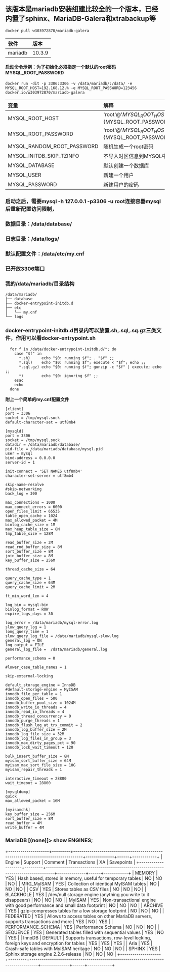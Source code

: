 ## 该版本是mariadb安装组建比较全的一个版本，已经内置了sphinx、MariaDB-Galera和xtrabackup等

```
docker pull w303972870/mariadb-galera
```

|软件|版本|
|:---|:---|
|mariadb|10.3.9|


#### 启动命令示例：为了初始化必须指定一个默认的root密码MYSQL_ROOT_PASSWORD

```
docker run -dit -p 3306:3306 -v /data/mariadb/:/data/ -e MYSQL_ROOT_HOST=192.168.12.% -e MYSQL_ROOT_PASSWORD=123456 docker.io/w303972870/mariadb-galera
```
|变量|解释|
|:---|:---|
|MYSQL_ROOT_HOST|'root'@'${MYSQL_ROOT_HOST}' IDENTIFIED BY '${MYSQL_ROOT_PASSWORD}|
|MYSQL_ROOT_PASSWORD|'root'@'${MYSQL_ROOT_HOST}' IDENTIFIED BY '${MYSQL_ROOT_PASSWORD}|
|MYSQL_RANDOM_ROOT_PASSWORD|随机生成一个root密码|
|MYSQL_INITDB_SKIP_TZINFO|不导入时区信息到MYSQL中|
|MYSQL_DATABASE|默认创建一个数据库|
|MYSQL_USER|新建一个用户|
|MYSQL_PASSWORD|新建用户的密码|

### 启动之后，需要mysql -h 127.0.0.1 -p3306 -u root连接容器mysql后重新配置访问限制，

### 数据目录：/data/database/
### 日志目录：/data/logs/
### 默认配置文件：/data/etc/my.cnf


### 已开放3306端口

### 我的/data/mariadb/目录结构
```
/data/mariadb/
├── database
├── docker-entrypoint-initdb.d
├── etc
│   └── my.cnf
└── logs
```

### docker-entrypoint-initdb.d目录内可以放置.sh,.sql,.sq.gz三类文件，作用可以看docker-entrypoint.sh
```
  for f in /data/docker-entrypoint-initdb.d/*; do
    case "$f" in
      *.sh)     echo "$0: running $f"; . "$f" ;;
      *.sql)    echo "$0: running $f"; execute < "$f"; echo ;;
      *.sql.gz) echo "$0: running $f"; gunzip -c "$f" | execute; echo ;;
      *)        echo "$0: ignoring $f" ;;
    esac
    echo
  done
```


**附上一个简单的my.cnf配置文件**

```
[client]
port = 3306
socket = /tmp/mysql.sock
default-character-set = utf8mb4
 
[mysqld]
port = 3306
socket = /tmp/mysql.sock
datadir = /data/mariadb/database/
pid-file = /data/mariadb/database/mysql.pid
user = mysql
bind-address = 0.0.0.0
server-id = 1
 
init-connect = 'SET NAMES utf8mb4'
character-set-server = utf8mb4
 
skip-name-resolve
#skip-networking
back_log = 300
 
max_connections = 1000
max_connect_errors = 6000
open_files_limit = 65535
table_open_cache = 1024
max_allowed_packet = 4M
binlog_cache_size = 1M
max_heap_table_size = 8M
tmp_table_size = 128M
 
read_buffer_size = 2M
read_rnd_buffer_size = 8M
sort_buffer_size = 8M
join_buffer_size = 8M
key_buffer_size = 256M
 
thread_cache_size = 64
 
query_cache_type = 1
query_cache_size = 64M
query_cache_limit = 2M
 
ft_min_word_len = 4
 
log_bin = mysql-bin
binlog_format = ROW
expire_logs_days = 30
 
log_error = /data/mariadb/mysql-error.log
slow_query_log = 1
long_query_time = 1
slow_query_log_file = /data/mariadb/mysql-slow.log
general_log = ON
log_output = FILE
general_log_file =  /data/mariadb/general.log
 
performance_schema = 0
 
#lower_case_table_names = 1
 
skip-external-locking
 
default_storage_engine = InnoDB
#default-storage-engine = MyISAM
innodb_file_per_table = 1
innodb_open_files = 500
innodb_buffer_pool_size = 1024M
innodb_write_io_threads = 4
innodb_read_io_threads = 4
innodb_thread_concurrency = 0
innodb_purge_threads = 1
innodb_flush_log_at_trx_commit = 2
innodb_log_buffer_size = 2M
innodb_log_file_size = 32M
innodb_log_files_in_group = 3
innodb_max_dirty_pages_pct = 90
innodb_lock_wait_timeout = 120
 
bulk_insert_buffer_size = 8M
myisam_sort_buffer_size = 64M
myisam_max_sort_file_size = 10G
myisam_repair_threads = 1
 
interactive_timeout = 28800
wait_timeout = 28800
 
[mysqldump]
quick
max_allowed_packet = 16M
 
[myisamchk]
key_buffer_size = 256M
sort_buffer_size = 8M
read_buffer = 4M
write_buffer = 4M
```

### MariaDB [(none)]> show ENGINES;

+--------------------+---------+----------------------------------------------------------------------------------+--------------+------+------------+
| Engine             | Support | Comment                                                                          | Transactions | XA   | Savepoints |
+--------------------+---------+----------------------------------------------------------------------------------+--------------+------+------------+
| MEMORY             | YES     | Hash based, stored in memory, useful for temporary tables                        | NO           | NO   | NO         |
| MRG_MyISAM         | YES     | Collection of identical MyISAM tables                                            | NO           | NO   | NO         |
| CSV                | YES     | Stores tables as CSV files                                                       | NO           | NO   | NO         |
| BLACKHOLE          | YES     | /dev/null storage engine (anything you write to it disappears)                   | NO           | NO   | NO         |
| MyISAM             | YES     | Non-transactional engine with good performance and small data footprint          | NO           | NO   | NO         |
| ARCHIVE            | YES     | gzip-compresses tables for a low storage footprint                               | NO           | NO   | NO         |
| FEDERATED          | YES     | Allows to access tables on other MariaDB servers, supports transactions and more | YES          | NO   | YES        |
| PERFORMANCE_SCHEMA | YES     | Performance Schema                                                               | NO           | NO   | NO         |
| SEQUENCE           | YES     | Generated tables filled with sequential values                                   | YES          | NO   | YES        |
| InnoDB             | DEFAULT | Supports transactions, row-level locking, foreign keys and encryption for tables | YES          | YES  | YES        |
| Aria               | YES     | Crash-safe tables with MyISAM heritage                                           | NO           | NO   | NO         |
| SPHINX             | YES     | Sphinx storage engine 2.2.6-release                                              | NO           | NO   | NO         |
+--------------------+---------+----------------------------------------------------------------------------------+--------------+------+------------+